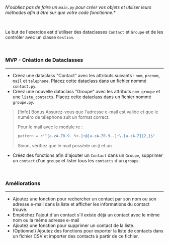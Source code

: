 *N'oubliez pas de faire un `main.py` pour créer vos objets et utiliser leurs méthodes afin d'être sur que votre code fonctionne.**

<br>

Le but de l'exercice est d'utiliser des dataclasses `Contact` et `Groupe` et de les contrôler avec un classe `Gestion`.

<br>

### **MVP - Création de Dataclasses**
---

- Créez une dataclass "Contact" avec les attributs suivants : `nom`, `prenom`, `mail` et `telephone`. Placez cette dataclass dans un fichier nommé `contact.py`.
- Créez une nouvelle dataclass "Groupe" avec les attributs `nom_groupe` et une `liste_contacts`. Placez cette dataclass dans un fichier nommé `groupe.py`.

> [!info] Bonus
> Assurez-vous que l'adresse e-mail est valide et que le numéro de téléphone suit un format correct.
> 
> Pour le mail avec le module re :
> ```python
> pattern = r"^[a-zA-Z0-9._%+-]+@[a-zA-Z0-9.-]+\.[a-zA-Z]{2,}$"
> ```
> 
> Sinon, vérifiez que le mail possède un `@` et un `.`

- Créez des fonctions afin d'ajouter un `Contact` dans un `Groupe`, supprimer un `contact` d'un `groupe` et lister tous les `contacts` d'un `groupe`.

<br>

### Améliorations
---

- Ajoutez une fonction pour rechercher un contact par son nom ou son adresse e-mail dans la liste et afficher les informations du contact trouvé.
- Empêchez l'ajout d'un contact s'il existe déjà un contact avec le même nom ou la même adresse e-mail 
- Ajoutez une fonction pour supprimer un contact de la liste.
- (Optionnel) Ajoutez des fonctions pour exporter la liste de contacts dans un fichier CSV et importer des contacts à partir de ce fichier.

